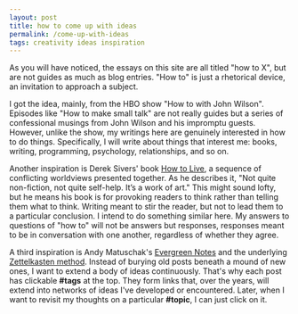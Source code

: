 ```yaml
---
layout: post
title: how to come up with ideas
permalink: /come-up-with-ideas
tags: creativity ideas inspiration
---
```


As you will have noticed, the essays on this site are all titled "how to X", but are not guides as much as blog entries.
"How to" is just a rhetorical device, an invitation to approach a subject.

I got the idea, mainly, from the HBO show "How to with John Wilson".
Episodes like "How to make small talk" are not really guides but a series of confessional musings from John Wilson and his impromptu guests.
However, unlike the show, my writings here are genuinely interested in how to do things.
Specifically, I will write about things that interest me: books, writing, programming, psychology, relationships, and so on.

Another inspiration is Derek Sivers' book [How to Live](https://sive.rs/h), a sequence of conflicting worldviews presented together.
As he describes it, "Not quite non-fiction, not quite self-help. It’s a work of art."
This might sound lofty, but he means his book is for provoking readers to think rather than telling them what to think.
Writing meant to stir the reader, but not to lead them to a particular conclusion.
I intend to do something similar here.
My answers to questions of "how to" will not be answers but responses, responses meant to be in conversation with one another, regardless of whether they agree.

A third inspiration is Andy Matuschak's [Evergreen Notes](https://notes.andymatuschak.org/z4SDCZQeRo4xFEQ8H4qrSqd68ucpgE6LU155C) and the underlying [Zettelkasten method](https://notes.andymatuschak.org/z2QvtE9w5zs49x7WUeG8Ut1vywHDLiG2Wkm9p).
Instead of burying old posts beneath a mound of new ones, I want to extend a body of ideas continuously.
That's why each post has clickable **#tags** at the top.
They form links that, over the years, will extend into networks of ideas I've developed or encountered.
Later, when I want to revisit my thoughts on a particular **#topic**, I can just click on it.